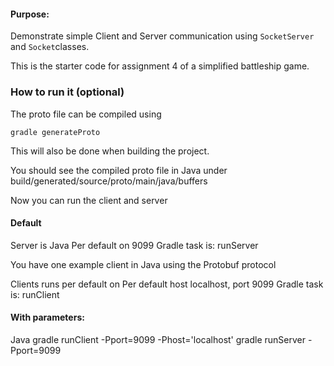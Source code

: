 #### Purpose:
Demonstrate simple Client and Server communication using `SocketServer` and `Socket`classes.

This is the starter code for assignment 4 of a simplified battleship game. 

### How to run it (optional)
The proto file can be compiled using

``gradle generateProto``

This will also be done when building the project. 

You should see the compiled proto file in Java under build/generated/source/proto/main/java/buffers

Now you can run the client and server 

#### Default 
Server is Java
Per default on 9099
Gradle task is: runServer

You have one example client in Java using the Protobuf protocol

Clients runs per default on 
Per default host localhost, port 9099
Gradle task is: runClient


#### With parameters:
Java
gradle runClient -Pport=9099 -Phost='localhost'
gradle runServer -Pport=9099